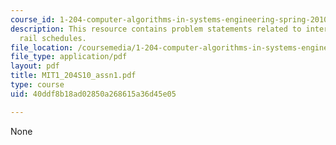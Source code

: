 ```yaml
---
course_id: 1-204-computer-algorithms-in-systems-engineering-spring-2010
description: This resource contains problem statements related to intercity passenger
  rail schedules.
file_location: /coursemedia/1-204-computer-algorithms-in-systems-engineering-spring-2010/40ddf8b18ad02850a268615a36d45e05_MIT1_204S10_assn1.pdf
file_type: application/pdf
layout: pdf
title: MIT1_204S10_assn1.pdf
type: course
uid: 40ddf8b18ad02850a268615a36d45e05

---
```

None